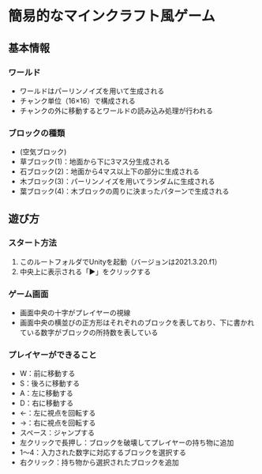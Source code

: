 # 簡易的なマインクラフト風ゲーム
## 基本情報
### ワールド
- ワールドはパーリンノイズを用いて生成される
- チャンク単位（16×16）で構成される
- チャンクの外に移動するとワールドの読み込み処理が行われる

### ブロックの種類
- (空気ブロック)
- 草ブロック(1)：地面から下に3マス分生成される
- 石ブロック(2)：地面から4マス以上下の部分に生成される
- 木ブロック(3)：パーリンノイズを用いてランダムに生成される
- 葉ブロック(4)：木ブロックの周りに決まったパターンで生成される

## 遊び方
### スタート方法
1. このルートフォルダでUnityを起動（バージョンは2021.3.20.f1）
2. 中央上に表示される「▶」をクリックする

### ゲーム画面
- 画面中央の十字がプレイヤーの視線
- 画面中央の横並びの正方形はそれぞれのブロックを表しており、下に書かれている数字がブロックの所持数を表している

### プレイヤーができること
- W：前に移動する
- S：後ろに移動する
- A：左に移動する
- D：右に移動する
- ←：左に視点を回転する
- →：右に視点を回転する
- スペース：ジャンプする
- 左クリックで長押し：ブロックを破壊してプレイヤーの持ち物に追加
- 1～4：入力された数字に対応するブロックを選択する
- 右クリック：持ち物から選択されたブロックを追加
